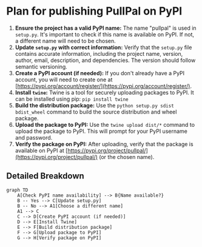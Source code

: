# Plan for publishing PullPal on PyPI

1.  **Ensure the project has a valid PyPI name:** The name "pullpal" is used in `setup.py`. It's important to check if this name is available on PyPI. If not, a different name will need to be chosen.
2.  **Update `setup.py` with correct information:** Verify that the `setup.py` file contains accurate information, including the project name, version, author, email, description, and dependencies. The version should follow semantic versioning.
3.  **Create a PyPI account (if needed):** If you don't already have a PyPI account, you will need to create one at [https://pypi.org/account/register/](https://pypi.org/account/register/).
4.  **Install `twine`:** Twine is a tool for securely uploading packages to PyPI. It can be installed using pip: `pip install twine`
5.  **Build the distribution package:** Use the `python setup.py sdist bdist_wheel` command to build the source distribution and wheel package.
6.  **Upload the package to PyPI:** Use the `twine upload dist/*` command to upload the package to PyPI. This will prompt for your PyPI username and password.
7.  **Verify the package on PyPI:** After uploading, verify that the package is available on PyPI at [https://pypi.org/project/pullpal/](https://pypi.org/project/pullpal/) (or the chosen name).

## Detailed Breakdown

```mermaid
graph TD
    A[Check PyPI name availability] --> B{Name available?}
    B -- Yes --> C[Update setup.py]
    B -- No --> A1[Choose a different name]
    A1 --> C
    C --> D[Create PyPI account (if needed)]
    D --> E[Install Twine]
    E --> F[Build distribution package]
    F --> G[Upload package to PyPI]
    G --> H[Verify package on PyPI]
```

